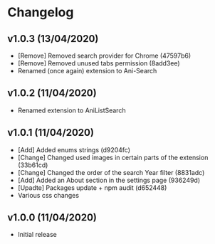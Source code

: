 # Changelog

## v1.0.3 (13/04/2020)

- [Remove] Removed search provider for Chrome (47597b6)
- [Remove] Removed unused tabs permission (8add3ee)
- Renamed (once again) extension to Ani-Search

## v1.0.2 (11/04/2020)

- Renamed extension to AniListSearch

## v1.0.1 (11/04/2020)

- [Add] Added enums strings (d9204fc)
- [Change] Changed used images in certain parts of the extension (33b61cd)
- [Change] Changed the order of the search Year filter (8831adc)
- [Add] Added an About section in the settings page (936249d)
- [Upadte] Packages update + npm audit (d652448)
- Various css changes


## v1.0.0 (11/04/2020)

- Initial release
